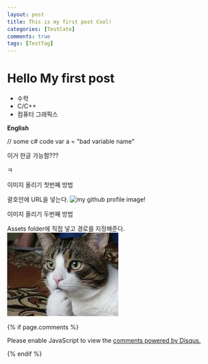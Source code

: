 ```yaml
---
layout: post
title: This is my first post Cool!
categories: [TestCate]
comments: true
tags: [TestTag]
---
```


# Hello My first post

- 수학
- C/C++
- 컴퓨터 그래픽스

**English**


// some c# code	
var a = "bad variable name"



이거 한글 가능함???

ㅋ

이미지 올리기 첫번째 방법

괄호안에 URL을 넣는다.
![my github profile image!](https://avatars2.githubusercontent.com/u/16080882?v=3&s=460)


이미지 올리기 두번째  방법

Assets folder에 직접 넣고 경로를 지정해준다.
![Thinking cat](/assets/img/ThinkingCat.jpg)



{% if page.comments %}
	<div id="disqus_thread"></div>
<script>

/**
*  RECOMMENDED CONFIGURATION VARIABLES: EDIT AND UNCOMMENT THE SECTION BELOW TO INSERT DYNAMIC VALUES FROM YOUR PLATFORM OR CMS.
*  LEARN WHY DEFINING THESE VARIABLES IS IMPORTANT: https://disqus.com/admin/universalcode/#configuration-variables*/
/*
var disqus_config = function () {
this.page.url = jidon333.github.io;  // Replace PAGE_URL with your page's canonical URL variable
this.page.identifier = jidon333; // Replace PAGE_IDENTIFIER with your page's unique identifier variable
};
*/
(function() { // DON'T EDIT BELOW THIS LINE
var d = document, s = d.createElement('script');
s.src = '//jidon333.disqus.com/embed.js';
s.setAttribute('data-timestamp', +new Date());
(d.head || d.body).appendChild(s);
})();

</script>
<noscript>Please enable JavaScript to view the <a href="https://disqus.com/?ref_noscript">comments powered by Disqus.</a></noscript>
                                
{% endif %}

<script id="dsq-count-scr" src="//jidon333.disqus.com/count.js" async></script>
